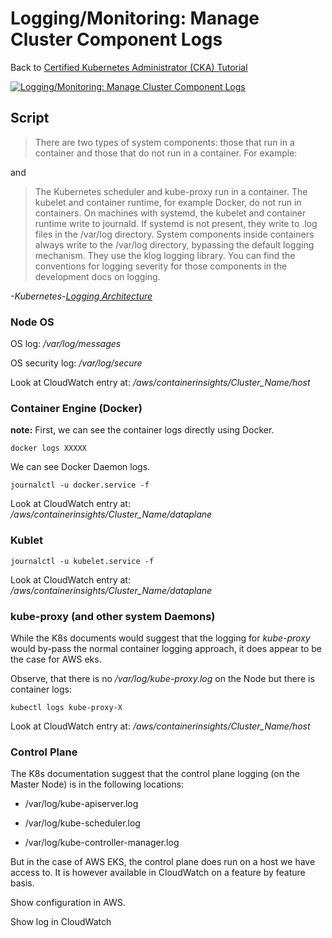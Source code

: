# Logging/Monitoring: Manage Cluster Component Logs

Back to [Certified Kubernetes Administrator (CKA) Tutorial](https://github.com/larkintuckerllc/k8s-cka-tutorial)

[![Logging/Monitoring: Manage Cluster Component Logs](http://img.youtube.com/vi/XXXXX/0.jpg)]()

## Script

> There are two types of system components: those that run in a container and those that do not run in a container. For example:

and

> The Kubernetes scheduler and kube-proxy run in a container.
The kubelet and container runtime, for example Docker, do not run in containers.
On machines with systemd, the kubelet and container runtime write to journald. If systemd is not present, they write to .log files in the /var/log directory. System components inside containers always write to the /var/log directory, bypassing the default logging mechanism. They use the klog logging library. You can find the conventions for logging severity for those components in the development docs on logging.

*-Kubernetes-[Logging Architecture](https://kubernetes.io/docs/concepts/cluster-administration/logging/)*

### Node OS

OS log: */var/log/messages*

OS security log: */var/log/secure*

Look at CloudWatch entry at: */aws/containerinsights/Cluster_Name/host*

### Container Engine (Docker)

**note:** First, we can see the container logs directly using Docker.

```plaintext
docker logs XXXXX
```

We can see Docker Daemon logs.

```plaintext
journalctl -u docker.service -f
```

Look at CloudWatch entry at: */aws/containerinsights/Cluster_Name/dataplane*

### Kublet

```plaintext
journalctl -u kubelet.service -f
```

Look at CloudWatch entry at: */aws/containerinsights/Cluster_Name/dataplane*

### kube-proxy (and other system Daemons)

While the K8s documents would suggest that the logging for *kube-proxy* would by-pass the normal container logging approach, it does appear to be the case for AWS eks.

Observe, that there is no */var/log/kube-proxy.log* on the Node but there is container logs:

```plaintext
kubectl logs kube-proxy-X
```

Look at CloudWatch entry at: */aws/containerinsights/Cluster_Name/host*

### Control Plane

The K8s documentation suggest that the control plane logging (on the Master Node) is in the following locations:

* /var/log/kube-apiserver.log

* /var/log/kube-scheduler.log

* /var/log/kube-controller-manager.log

But in the case of AWS EKS, the control plane does run on a host we have access to. It is however available in CloudWatch on a feature by feature basis.

Show configuration in AWS.

Show log in CloudWatch
